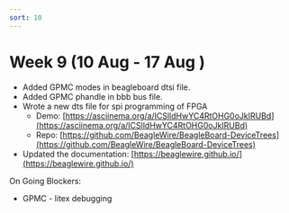 ```yaml
---
sort: 10
---
```


# Week 9 (10 Aug - 17 Aug )

* Added GPMC modes in beagleboard dtsi file.
* Added GPMC phandle in bbb bus file.
* Wrote a new dts file for spi programming of FPGA
    - Demo: [https://asciinema.org/a/ICSlldHwYC4RtOHG0oJkIRUBd](https://asciinema.org/a/ICSlldHwYC4RtOHG0oJkIRUBd)
    - Repo: [https://github.com/BeagleWire/BeagleBoard-DeviceTrees](https://github.com/BeagleWire/BeagleBoard-DeviceTrees)
* Updated the documentation: [https://beaglewire.github.io/](https://beaglewire.github.io/)

On Going Blockers:

- GPMC - litex debugging
